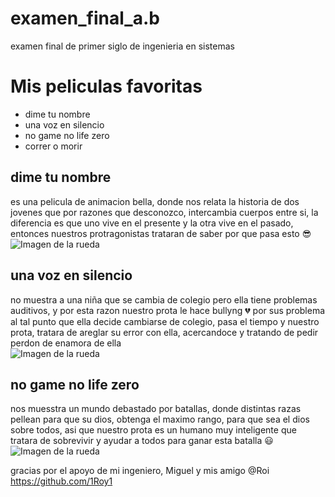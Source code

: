 # examen_final_a.b
 examen final de primer siglo de ingenieria en sistemas 

# Mis peliculas favoritas
- dime tu nombre 
- una voz en silencio 
- no game no life zero
- correr o morir

## dime tu nombre
es una pelicula de animacion bella, donde nos relata la historia de dos jovenes
que por razones que desconozco, intercambia cuerpos entre si, la diferencia es que uno vive en el presente
y la otra vive en el pasado, entonces nuestros protragonistas trataran de saber por que pasa esto :sunglasses:
![Imagen de la rueda]("https://th.bing.com/th/id/R.a5af039e7b4943af319cc1cdd9a2a2e5?rik=SPKwQWyKe%2b1FeA&riu=http%3a%2f%2fcinespacio24.mx%2fwp-content%2fuploads%2f2017%2f08%2fqw.png&ehk=VhgCQhgzH26%2b49JhaHPLpE6nrvftn%2bNcLw%2fdiJ0HxkI%3d&risl=&pid=ImgRaw&r=0")

## una voz en silencio
no muestra a una niña que se cambia de colegio pero ella tiene problemas auditivos, y por esta razon 
nuestro prota le hace bullyng  :broken_heart: por sus problema al tal punto que ella decide cambiarse de colegio, pasa el tiempo y nuestro prota, tratara de areglar su error con ella, acercandoce y tratando de pedir perdon de enamora de ella  
![Imagen de la rueda](https://th.bing.com/th/id/R.00f07dbf680204c6da356c505795661d?rik=yJVDdOlwRSHHxA&pid=ImgRaw&r=0&sres=1&sresct=1)

## no game no life zero 
nos muesstra un mundo debastado por batallas, donde distintas razas pellean para que su dios, obtenga el maximo rango, para que sea el dios sobre todos, asi que nuestro prota es un humano muy inteligente que tratara de sobrevivir y ayudar a todos para ganar esta batalla :smiley:
![Imagen de la rueda](https://www.bing.com/images/search?view=detailV2&ccid=OwsckqkV&id=A4B3727941A9E2AE9F6DCC8D76C3A5F60CE5AF98&thid=OIP.OwsckqkVsm0Y0K5W-y5IlAHaEK&mediaurl=https%3A%2F%2Fimages-na.ssl-images-amazon.com%2Fimages%2FS%2Fsgp-catalog-images%2Fregion_DE%2Frgubg-W6K1SDXXZW1-Full-Image_GalleryBackground-en-US-1574676869013._SX1080_.jpg&cdnurl=https%3A%2F%2Fth.bing.com%2Fth%2Fid%2FR.3b0b1c92a915b26d18d0ae56fb2e4894%3Frik%3DmK%252flDPalw3aNzA%26pid%3DImgRaw%26r%3D0&exph=608&expw=1080&q=no+game+no+life+zero+&simid=607988883474628813&form=IRPRST&ck=B92A70F4FBA79A1F16C213B3C35FCCED&selectedindex=0&ajaxhist=0&ajaxserp=0&vt=2)

gracias por el apoyo de mi ingeniero, Miguel
y mis amigo @Roi https://github.com/1Roy1


